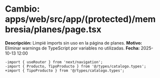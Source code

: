 # Cambio: apps/web/src/app/(protected)/membresia/planes/page.tsx
**Descripción:** Limpié imports sin uso en la página de planes.
**Motivo:** Eliminar warnings de TypeScript por variables no utilizadas.
**Fecha:** 2025-10-13 12:00
```tsx
-import { useRouter } from 'next/navigation';
-import { Producto, TipoProducto } from '@/types/catalogo.types';
+import { TipoProducto } from '@/types/catalogo.types';
```
